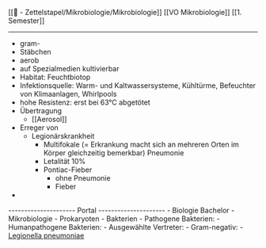 [[📄 - Zettelstapel/Mikrobiologie/Mikrobiologie]] [[VO Mikrobiologie]] [[1. Semester]]

---

- gram-
- Stäbchen
- aerob
- auf Spezialmedien kultivierbar
- Habitat: Feuchtbiotop
- Infektionsquelle: Warm- und Kaltwassersysteme, Kühltürme, Befeuchter von Klimaanlagen, Whirlpools
- hohe Resistenz: erst bei 63°C abgetötet
- Übertragung
	- [[Aerosol]]
- Erreger von
	- Legionärskrankheit
		- Multifokale (= Erkrankung macht sich an mehreren Orten im Körper gleichzeitig bemerkbar) Pneumonie
		- Letalität 10%
		- Pontiac-Fieber
			- ohne Pneumonie
			- Fieber
- 
--------------------- Portal ---------------------
	- Biologie Bachelor
		- Mikrobiologie
			- Prokaryoten
				- Bakterien
					- Pathogene Bakterien:
						- Humanpathogene Bakterien:
							- Ausgewählte Vertreter: 
								- Gram-negativ:
									- [Legionella pneumoniae](%F0%9F%93%84%20-%20Zettelstapel/Mikrobiologie/Legionella-pneumoniae.md)

